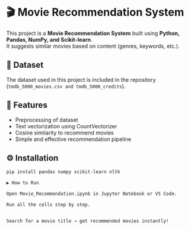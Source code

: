# 🎬 Movie Recommendation System

This project is a **Movie Recommendation System** built using **Python, Pandas, NumPy, and Scikit-learn**.  
It suggests similar movies based on content (genres, keywords, etc.).

## 📂 Dataset
The dataset used in this project is included in the repository (`tmdb_5000_movies.csv and tmdb_5000_credits`).


## 🚀 Features
- Preprocessing of dataset
- Text vectorization using CountVectorizer
- Cosine similarity to recommend movies
- Simple and effective recommendation pipeline


## ⚙️ Installation
```bash
pip install pandas numpy scikit-learn nltk

▶️ How to Run

Open Movie_Recommendation.ipynb in Jupyter Notebook or VS Code.

Run all the cells step by step.


Search for a movie title → get recommended movies instantly!

